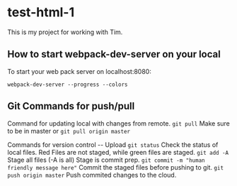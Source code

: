 # test-html-1
This is my project for working with Tim.

## How to start webpack-dev-server on your local

To start your web pack server on localhost:8080:
````
webpack-dev-server --progress --colors
````
## Git Commands for push/pull

Command for updating local with changes from remote.
`git pull`
Make sure to be in master
or
`git pull origin master`

Commands for version control -- Upload
`git status`
Check the status of local files. Red Files are not staged, while green files are staged.
`git add -A`
Stage all files (-A is all) Stage is commit prep.
`git commit -m "human friendly message here"`
Commit the staged files before pushing to git.
`git push origin master`
Push commited changes to the cloud.
